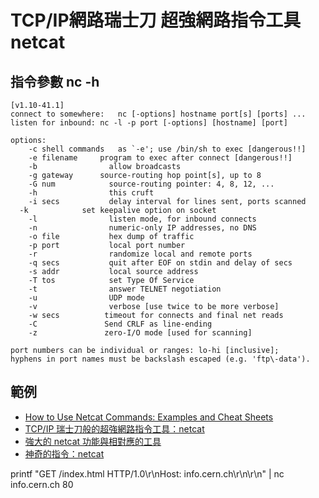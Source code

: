 # TCP/IP網路瑞士刀 超強網路指令工具 netcat


## 指令參數 nc -h
```
[v1.10-41.1]
connect to somewhere:	nc [-options] hostname port[s] [ports] ... 
listen for inbound:	nc -l -p port [-options] [hostname] [port]

options:
	-c shell commands	as `-e'; use /bin/sh to exec [dangerous!!]
	-e filename		program to exec after connect [dangerous!!]
	-b			      allow broadcasts
	-g gateway		source-routing hop point[s], up to 8
	-G num			  source-routing pointer: 4, 8, 12, ...
	-h			      this cruft
	-i secs			  delay interval for lines sent, ports scanned
  -k            set keepalive option on socket
	-l			      listen mode, for inbound connects
	-n			      numeric-only IP addresses, no DNS
	-o file			  hex dump of traffic
	-p port			  local port number
	-r			      randomize local and remote ports
	-q secs			  quit after EOF on stdin and delay of secs
	-s addr			  local source address
	-T tos			  set Type Of Service
	-t			      answer TELNET negotiation
	-u			      UDP mode
	-v			      verbose [use twice to be more verbose]
	-w secs			 timeout for connects and final net reads
	-C			     Send CRLF as line-ending
	-z			     zero-I/O mode [used for scanning]
  
port numbers can be individual or ranges: lo-hi [inclusive];
hyphens in port names must be backslash escaped (e.g. 'ftp\-data').

```

## 範例
- [How to Use Netcat Commands: Examples and Cheat Sheets](https://www.varonis.com/blog/netcat-commands)
- [TCP/IP 瑞士刀般的超強網路指令工具：netcat](https://ithelp.ithome.com.tw/articles/10135783)
- [強大的 netcat 功能與相對應的工具](https://ithelp.ithome.com.tw/articles/10136033)
- [神奇的指令：netcat](https://blog.miniasp.com/post/2008/07/11/A-magic-command-netcat)


printf "GET /index.html HTTP/1.0\r\nHost: info.cern.ch\r\n\r\n" | nc info.cern.ch 80
